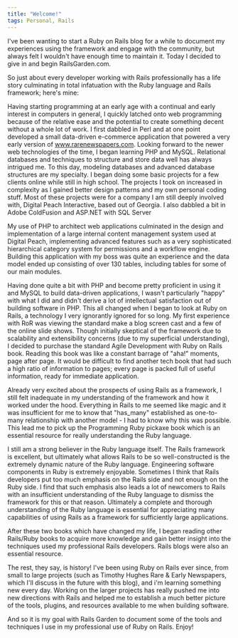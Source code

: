 ```yaml
---
title: "Welcome!"
tags: Personal, Rails
---
```


I've been wanting to start a Ruby on Rails blog for a while to document my experiences using the framework and engage with the community, but always felt I wouldn't have enough time to maintain it. Today I decided to give in and begin RailsGarden.com.

So just about every developer working with Rails professionally has a life story culminating in total infatuation with the Ruby language and Rails framework; here's mine:

Having starting programming at an early age with a continual and early interest in computers in general, I quickly latched onto web programming because of the relative ease and the potential to create something decent without a whole lot of work. I first dabbled in Perl and at one point developed a small data-driven e-commerce application that powered a very early version of www.rarenewspapers.com. Looking forward to the newer web technologies of the time, I began learning PHP and MySQL. Relational databases and techniques to structure and store data well has always intrigued me. To this day, modeling databases and advanced database structures are my specialty. I began doing some basic projects for a few clients online while still in high school. The projects I took on increased in complexity as I gained better design patterns and my own personal coding stuff. Most of these projects were for a company I am still deeply involved with, Digital Peach Interactive, based out of Georgia. I also dabbled a bit in Adobe ColdFusion and ASP.NET with SQL Server

My use of PHP to architect web applications culminated in the design and implementation of a large internal content management system used at Digital Peach, implementing advanced features such as a very sophisticated hierarchical category system for permissions and a workflow engine. Building this application with my boss was quite an experience and the data model ended up consisting of over 130 tables, including tables for some of our main modules.

Having done quite a bit with PHP and become pretty proficient in using it and MySQL to build data-driven applications, I wasn't particularly "happy" with what I did and didn't derive a lot of intellectual satisfaction out of building software in PHP. This all changed when I began to look at Ruby on Rails, a technology I very ignorantly ignored for so long. My first experience with RoR was viewing the standard make a blog screen cast and a few of the online slide shows. Though initially skeptical of the framework due to scalability and extensibility concerns (due to my superficial understanding), I decided to purchase the standard Agile Development with Ruby on Rails book. Reading this book was like a constant barrage of "aha!" moments, page after page. It would be difficult to find another tech book that had such a high ratio of information to pages; every page is packed full of useful information, ready for immediate application.

Already very excited about the prospects of using Rails as a framework, I still felt inadequate in my understanding of the framework and how it worked under the hood. Everything in Rails to me seemed like magic and it was insufficient for me to know that "has_many" established as one-to-many relationship with another model - I had to know why this was possible. This lead me to pick up the Programming Ruby pickaxe book which is an essential resource for really understanding the Ruby language.

I still am a strong believer in the Ruby language itself. The Rails framework is excellent, but ultimately what allows Rails to be so well-constructed is the extremely dynamic nature of the Ruby language. Engineering software components in Ruby is extremely enjoyable. Sometimes I think that Rails developers put too much emphasis on the Rails side and not enough on the Ruby side. I find that such emphasis also leads a lot of newcomers to Rails with an insufficient understanding of the Ruby language to dismiss the framework for this or that reason. Ultimately a complete and thorough understanding of the Ruby language is essential for appreciating many capabilities of using Rails as a framework for sufficiently large applications.

After these two books which have changed my life, I began reading other Rails/Ruby books to acquire more knowledge and gain better insight into the techniques used my professional Rails developers. Rails blogs were also an essential resource.

The rest, they say, is history! I've been using Ruby on Rails ever since, from small to large projects (such as Timothy Hughes Rare &amp; Early Newspapers, which I'll discuss in the future with this blog), and i'm learning something new every day. Working on the larger projects has really pushed me into new directions with Rails and helped me to establish a much better picture of the tools, plugins, and resources available to me when building software.

And so it is my goal with Rails Garden to document some of the tools and techniques I use in my professional use of Ruby on Rails. Enjoy!
